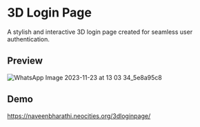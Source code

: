 # 3D Login Page

A stylish and interactive 3D login page created for seamless user authentication.

## Preview

![WhatsApp Image 2023-11-23 at 13 03 34_5e8a95c8](https://github.com/bnaveenbharathi/3dloginpage/assets/144258519/2688a241-d683-4256-89bf-c1c5253d70a2)


## Demo
https://naveenbharathi.neocities.org/3dloginpage/

